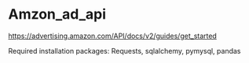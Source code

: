 # Amzon_ad_api
https://advertising.amazon.com/API/docs/v2/guides/get_started

Required installation packages:
    Requests, sqlalchemy, pymysql, pandas
